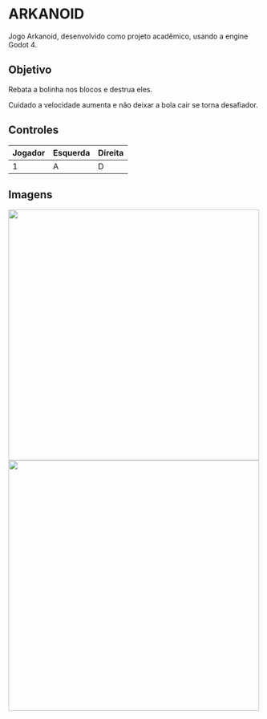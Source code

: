 # ARKANOID

Jogo Arkanoid, desenvolvido como projeto acadêmico, usando a engine Godot 4.

## Objetivo
Rebata a bolinha nos blocos e destrua eles.

Cuidado a velocidade aumenta e não deixar a bola cair se torna desafiador.

## Controles
| Jogador | Esquerda | Direita |
| ------  | ----- | ----- |
| 1 | A | D |

## Imagens
<img src="https://github.com/user-attachments/assets/3b63d331-ef74-4789-85a7-005e61b1788c" width="500">
<img src="https://github.com/user-attachments/assets/1c35ca06-3ea7-4adf-aac8-67c318fface8" width="500">
